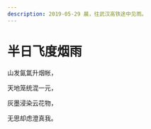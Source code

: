 ```yaml
---
description: 2019-05-29 晨，往武汉高铁途中见雨。
---
```


# 半日飞度烟雨

山发氤氲升烟帐，&#x20;

天地笼统混一元，&#x20;

灰墨浸染云花物，&#x20;

无思却虑澄真我。
